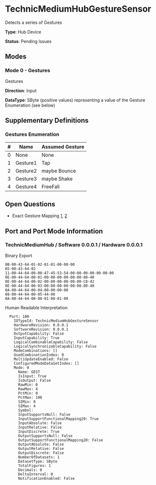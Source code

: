 # TechnicMediumHubGestureSensor

Detects a series of Gestures

**Type**: Hub Device

**Status**: Pending Issues

## Modes

### Mode 0 - Gestures

Gestures

**Direction**: Input

**DataType**: SByte (positive values) representing a value of the Gesture Enumeration (see below)

## Supplementary Definitions

### Gestures Enumeration

| # | Name | Assumed Gesture |
| --- | --- | --- |
| 0 | None | None |
| 1 | Gesture1 | Tap |
| 2 | Gesture2 | maybe Bounce |
| 3 | Gesture3 | maybe Shake |
| 4 | Gesture4 | FreeFall |

## Open Questions

- Exact Gesture Mapping [1](https://bricks.stackexchange.com/questions/15271/technic-medium-hub-supported-gestures-of-gesture-recognition-sensor), [2](https://github.com/sharpbrick/powered-up/issues/90)

## Port and Port Mode Information

### TechnicMediumHub / Software 0.0.0.1 / Hardware 0.0.0.1

Binary Export

````
0B-00-43-64-01-02-01-01-00-00-00
05-00-43-64-02
11-00-44-64-00-00-47-45-53-54-00-00-00-00-00-00-00
0E-00-44-64-00-01-00-00-00-00-00-00-80-40
0E-00-44-64-00-02-00-00-00-00-00-00-C8-42
0E-00-44-64-00-03-00-00-00-00-00-00-80-40
0A-00-44-64-00-04-00-00-00-00
08-00-44-64-00-05-44-00
0A-00-44-64-00-80-01-00-01-00
````

Human Readable Interpretation

````
  Port: 100
    IOTypeId: TechnicMediumHubGestureSensor
    HardwareRevision: 0.0.0.1
    SoftwareRevision: 0.0.0.1
    OutputCapability: False
    InputCapability: True
    LogicalCombinableCapability: False
    LogicalSynchronizableCapability: False
    ModeCombinations: []
    UsedCombinationIndex: 0
    MultiUpdateEnabled: False
    ConfiguredModeDataSetIndex: []
    Mode: 0
      Name: GEST
      IsInput: True
      IsOutput: False
      RawMin: 0
      RawMax: 4
      PctMin: 0
      PctMax: 100
      SIMin: 0
      SIMax: 4
      Symbol:
      InputSupportsNull: False
      InputSupportFunctionalMapping20: True
      InputAbsolute: False
      InputRelative: False
      InputDiscrete: True
      OutputSupportsNull: False
      OutputSupportFunctionalMapping20: False
      OutputAbsolute: False
      OutputRelative: False
      OutputDiscrete: False
      NumberOfDatasets: 1
      DatasetType: SByte
      TotalFigures: 1
      Decimals: 0
      DeltaInterval: 0
      NotificationEnabled: False
````